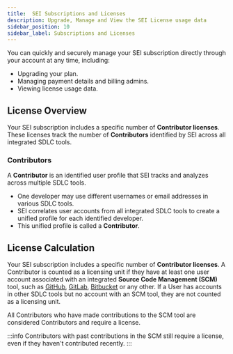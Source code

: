 ```yaml
---
title:  SEI Subscriptions and Licenses
description: Upgrade, Manage and View the SEI License usage data
sidebar_position: 10
sidebar_label: Subscriptions and Licenses
---
```


You can quickly and securely manage your SEI subscription directly through your account at any time, including:

* Upgrading your plan.
* Managing payment details and billing admins.
* Viewing license usage data.

## License Overview

Your SEI subscription includes a specific number of **Contributor licenses**. These licenses track the number of **Contributors** identified by SEI across all integrated SDLC tools.

### Contributors

A **Contributor** is an identified user profile that SEI tracks and analyzes across multiple SDLC tools.

* One developer may use different usernames or email addresses in various SDLC tools.
* SEI correlates user accounts from all integrated SDLC tools to create a unified profile for each identified developer.
* This unified profile is called a **Contributor**.

## License Calculation

Your SEI subscription includes a specific number of **Contributor licenses**. A Contributor is counted as a licensing unit if they have at least one user account associated with an integrated **Source Code Management (SCM)** tool, such as [GitHub](/docs/software-engineering-insights/sei-integrations/automated-integrations/sei-github-integration), [GitLab](/docs/software-engineering-insights/sei-integrations/automated-integrations/sei-integration-gitlab), [Bitbucket](/docs/software-engineering-insights/sei-integrations/automated-integrations/sei-integration-bitbucket) or any other. If a User has accounts in other SDLC tools but no account with an SCM tool, they are not counted as a licensing unit.

All Contributors who have made contributions to the SCM tool are considered Contributors and require a license.

:::info
Contributors with past contributions in the SCM still require a license, even if they haven't contributed recently.
:::